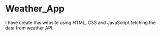 # Weather_App
I have create this website using HTML, CSS and JavaScript fetching the data from weather API.

